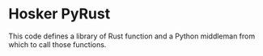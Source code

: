 # Hosker PyRust

This code defines a library of Rust function and a Python middleman from which to call those functions.
